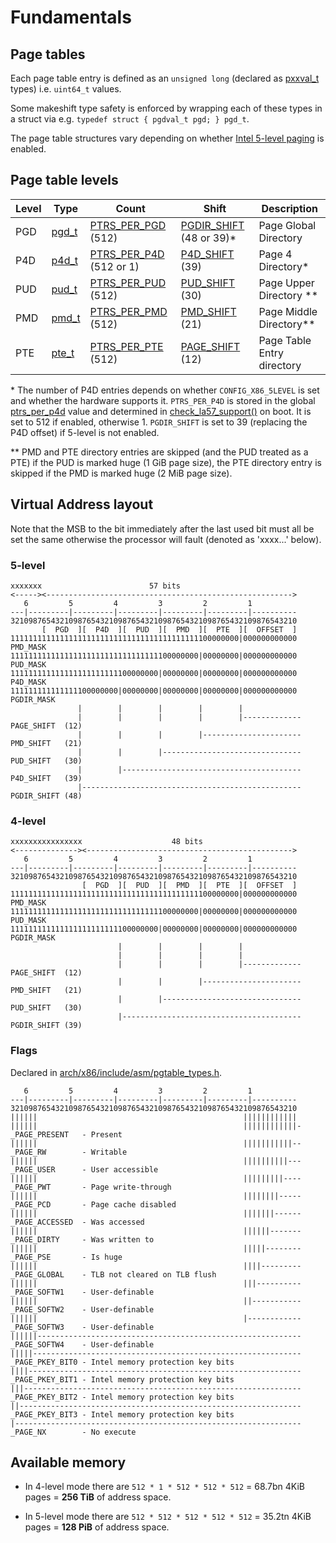 # Fundamentals

## Page tables

Each page table entry is defined as an `unsigned long` (declared as
[pxxval_t][0] types) i.e. `uint64_t` values.

Some makeshift type safety is enforced by wrapping each of these types in a
struct via e.g. `typedef struct { pgdval_t pgd; } pgd_t`.

The page table structures vary depending on whether [Intel 5-level paging][ref0]
is enabled.

## Page table levels

| Level | Type | Count | Shift | Description |
|-------|------|-------|-------|-------------|
| PGD | [pgd_t][1] | [PTRS_PER_PGD][6] (512) | [PGDIR_SHIFT][13] (48 or 39)\* | Page Global Directory |
| P4D | [p4d_t][2] | [PTRS_PER_P4D][7] (512 or 1) | [P4D_SHIFT][14] (39) | Page 4 Directory\* |
| PUD | [pud_t][3] | [PTRS_PER_PUD][10] (512) | [PUD_SHIFT][14] (30) | Page Upper Directory \*\* |
| PMD | [pmd_t][4] | [PTRS_PER_PMD][11] (512) | [PMD_SHIFT][15] (21) | Page Middle Directory\*\* |
| PTE | [pte_t][5] | [PTRS_PER_PTE][12] (512) | [PAGE_SHIFT][16] (12) | Page Table Entry directory |

\* The number of P4D entries depends on whether `CONFIG_X86_5LEVEL` is set and
whether the hardware supports it. `PTRS_PER_P4D` is stored in the global
[ptrs_per_p4d][8] value and determined in [check_la57_support()][9] on boot. It
is set to 512 if enabled, otherwise 1. `PGDIR_SHIFT` is set to 39 (replacing the
P4D offset) if 5-level is not enabled.

\*\* PMD and PTE directory entries are skipped (and the PUD treated as a PTE) if
the PUD is marked huge (1 GiB page size), the PTE directory entry is skipped if
the PMD is marked huge (2 MiB page size).

## Virtual Address layout

Note that the MSB to the bit immediately after the last used bit must all be set
the same otherwise the processor will fault (denoted as 'xxxx...' below).

### 5-level

```
xxxxxxx                        57 bits
<-----><------------------------------------------------------->
   6         5         4         3         2         1
---|---------|---------|---------|---------|---------|----------
3210987654321098765432109876543210987654321098765432109876543210
       [  PGD  ][  P4D  ][  PUD  ][  PMD  ][  PTE  ][  OFFSET  ]
111111111111111111111111111111111111111111100000000|000000000000  PMD_MASK
111111111111111111111111111111111100000000|00000000|000000000000  PUD_MASK
111111111111111111111111100000000|00000000|00000000|000000000000  P4D_MASK
111111111111111100000000|00000000|00000000|00000000|000000000000  PGDIR_MASK
               |        |        |        |        |
               |        |        |        |        |------------- PAGE_SHIFT  (12)
               |        |        |        |---------------------- PMD_SHIFT   (21)
               |        |        |------------------------------- PUD_SHIFT   (30)
               |        |---------------------------------------- P4D_SHIFT   (39)
               |------------------------------------------------- PGDIR_SHIFT (48)
```

### 4-level

```
xxxxxxxxxxxxxxxx                    48 bits
<--------------><---------------------------------------------->
   6         5         4         3         2         1
---|---------|---------|---------|---------|---------|----------
3210987654321098765432109876543210987654321098765432109876543210
                [  PGD  ][  PUD  ][  PMD  ][  PTE  ][  OFFSET  ]
111111111111111111111111111111111111111111100000000|000000000000  PMD_MASK
111111111111111111111111111111111100000000|00000000|000000000000  PUD_MASK
111111111111111111111111100000000|00000000|00000000|000000000000  PGDIR_MASK
                        |        |        |        |
                        |        |        |        |
                        |        |        |        |------------- PAGE_SHIFT  (12)
                        |        |        |---------------------- PMD_SHIFT   (21)
                        |        |------------------------------- PUD_SHIFT   (30)
                        |---------------------------------------- PGDIR_SHIFT (39)
```

### Flags

Declared in [arch/x86/include/asm/pgtable_types.h][17].

```
   6         5         4         3         2         1
---|---------|---------|---------|---------|---------|----------
3210987654321098765432109876543210987654321098765432109876543210
||||||                                              ||||||||||||
||||||                                              ||||||||||||- _PAGE_PRESENT   - Present
||||||                                              |||||||||||-- _PAGE_RW        - Writable
||||||                                              ||||||||||--- _PAGE_USER      - User accessible
||||||                                              |||||||||---- _PAGE_PWT       - Page write-through
||||||                                              ||||||||----- _PAGE_PCD       - Page cache disabled
||||||                                              |||||||------ _PAGE_ACCESSED  - Was accessed
||||||                                              ||||||------- _PAGE_DIRTY     - Was written to
||||||                                              |||||-------- _PAGE_PSE       - Is huge
||||||                                              ||||--------- _PAGE_GLOBAL    - TLB not cleared on TLB flush
||||||                                              |||---------- _PAGE_SOFTW1    - User-definable
||||||                                              ||----------- _PAGE_SOFTW2    - User-definable
||||||                                              |------------ _PAGE_SOFTW3    - User-definable
||||||----------------------------------------------------------- _PAGE_SOFTW4    - User-definable
|||||------------------------------------------------------------ _PAGE_PKEY_BIT0 - Intel memory protection key bits
||||------------------------------------------------------------- _PAGE_PKEY_BIT1 - Intel memory protection key bits
|||-------------------------------------------------------------- _PAGE_PKEY_BIT2 - Intel memory protection key bits
||--------------------------------------------------------------- _PAGE_PKEY_BIT3 - Intel memory protection key bits
|---------------------------------------------------------------- _PAGE_NX        - No execute
```

## Available memory

* In 4-level mode there are `512 * 1 * 512 * 512 * 512` = 68.7bn 4KiB pages = __256 TiB__ of address space.

* In 5-level mode there are `512 * 512 * 512 * 512 * 512` = 35.2tn 4KiB pages = __128 PiB__ of address space.

[0]:https://github.com/torvalds/linux/blob/0fa8ee0d9ab95c9350b8b84574824d9a384a9f7d/arch/x86/include/asm/pgtable_64_types.h#L14-L19
[1]:https://github.com/torvalds/linux/blob/0fa8ee0d9ab95c9350b8b84574824d9a384a9f7d/arch/x86/include/asm/pgtable_types.h#L285
[2]:https://github.com/torvalds/linux/blob/0fa8ee0d9ab95c9350b8b84574824d9a384a9f7d/arch/x86/include/asm/pgtable_types.h#L332
[3]:https://github.com/torvalds/linux/blob/0fa8ee0d9ab95c9350b8b84574824d9a384a9f7d/arch/x86/include/asm/pgtable_types.h#L358
[4]:https://github.com/torvalds/linux/blob/0fa8ee0d9ab95c9350b8b84574824d9a384a9f7d/arch/x86/include/asm/pgtable_types.h#L384
[5]:https://github.com/torvalds/linux/blob/0fa8ee0d9ab95c9350b8b84574824d9a384a9f7d/arch/x86/include/asm/pgtable_64_types.h#L21
[6]:https://github.com/torvalds/linux/blob/0fa8ee0d9ab95c9350b8b84574824d9a384a9f7d/arch/x86/include/asm/pgtable_64_types.h#L56
[7]:https://github.com/torvalds/linux/blob/0fa8ee0d9ab95c9350b8b84574824d9a384a9f7d/arch/x86/include/asm/pgtable_64_types.h#L63
[8]:https://github.com/torvalds/linux/blob/c2e7554e1b85935d962127efa3c2a76483b0b3b6/arch/x86/kernel/head64.c#L56
[9]:https://github.com/torvalds/linux/blob/c2e7554e1b85935d962127efa3c2a76483b0b3b6/arch/x86/kernel/head64.c#L105-L122
[10]:https://github.com/torvalds/linux/blob/0fa8ee0d9ab95c9350b8b84574824d9a384a9f7d/arch/x86/include/asm/pgtable_64_types.h#L84
[11]:https://github.com/torvalds/linux/blob/0fa8ee0d9ab95c9350b8b84574824d9a384a9f7d/arch/x86/include/asm/pgtable_64_types.h#L91
[12]:https://github.com/torvalds/linux/blob/0fa8ee0d9ab95c9350b8b84574824d9a384a9f7d/arch/x86/include/asm/pgtable_64_types.h#L96
[13]:https://github.com/torvalds/linux/blob/0fa8ee0d9ab95c9350b8b84574824d9a384a9f7d/arch/x86/include/asm/pgtable_64_types.h#L55
[14]:https://github.com/torvalds/linux/blob/0fa8ee0d9ab95c9350b8b84574824d9a384a9f7d/arch/x86/include/asm/pgtable_64_types.h#L61
[15]:https://github.com/torvalds/linux/blob/0fa8ee0d9ab95c9350b8b84574824d9a384a9f7d/arch/x86/include/asm/pgtable_64_types.h#L90
[16]:https://github.com/torvalds/linux/blob/c2e7554e1b85935d962127efa3c2a76483b0b3b6/arch/x86/include/asm/page_types.h#L10
[17]:https://github.com/torvalds/linux/blob/2dcd0af568b0cf583645c8a317dd12e344b1c72a/arch/x86/include/asm/pgtable_types.h#L9-L28

[ref0]:https://en.wikipedia.org/wiki/Intel_5-level_paging
